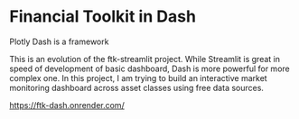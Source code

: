 # Financial Toolkit in Dash

Plotly Dash is a framework

This is an evolution of the ftk-streamlit project. While Streamlit is great in speed of development of basic dashboard, Dash is more powerful for more complex one. In this project, I am trying to build an interactive market monitoring dashboard across asset classes using free data sources.

https://ftk-dash.onrender.com/